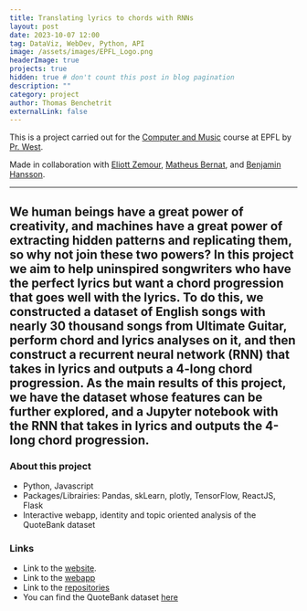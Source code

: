 ```yaml
---
title: Translating lyrics to chords with RNNs
layout: post
date: 2023-10-07 12:00
tag: DataViz, WebDev, Python, API
image: /assets/images/EPFL_Logo.png
headerImage: true
projects: true
hidden: true # don't count this post in blog pagination
description: ""
category: project
author: Thomas Benchetrit
externalLink: false
---
```


This is a project carried out for the [Computer and Music](https://edu.epfl.ch/coursebook/en/computers-and-music-COM-418) course at EPFL by [Pr. West](https://scholar.google.com/citations?user=ZiFn598AAAAJ).

Made in collaboration with [Eliott Zemour](https://www.linkedin.com/in/eliott-zemour/), [Matheus Bernat](https://www.linkedin.com/in/matheus-bernat/), and [Benjamin Hansson](https://www.linkedin.com/in/benjamin-hansson-39b391140/).

---

We human beings have a great power of creativity,
and machines have a great power of extracting hidden patterns
and replicating them, so why not join these two powers? In this
project we aim to help uninspired songwriters who have the
perfect lyrics but want a chord progression that goes well with
the lyrics. To do this, we constructed a dataset of English songs
with nearly 30 thousand songs from Ultimate Guitar, perform
chord and lyrics analyses on it, and then construct a recurrent
neural network (RNN) that takes in lyrics and outputs a 4-long
chord progression. As the main results of this project, we have
the dataset whose features can be further explored, and a Jupyter
notebook with the RNN that takes in lyrics and outputs the 4-long
chord progression.
---

### About this project
* Python, Javascript
* Packages/Librairies: Pandas, skLearn, plotly, TensorFlow, ReactJS, Flask 
* Interactive webapp, identity and topic oriented analysis of the QuoteBank dataset


### Links
* Link to the [website](https://quotebankers.github.io/). 
* Link to the [webapp](https://quotebankers.netlify.app/)
* Link to the [repositories](https://linktr.ee/QuoteBankers)
* You can find the QuoteBank dataset [here](https://dlab.epfl.ch/people/west/pub/Vaucher-Spitz-Catasta-West_WSDM-21.pdf )
